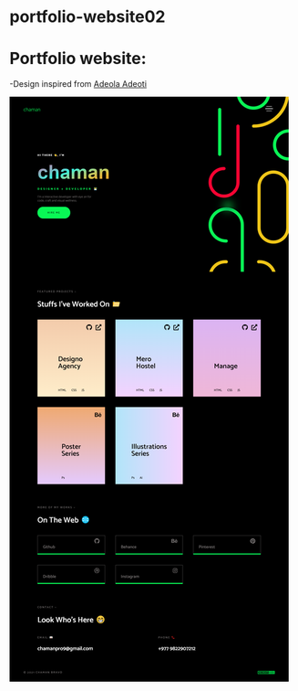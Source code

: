 # portfolio-website02

# Portfolio website:
-Design inspired from [Adeola Adeoti](https://www.behance.net/gallery/99586857/adeola-adeoti-portfolio)

![Design preview](./design-preview/desktop.png)
